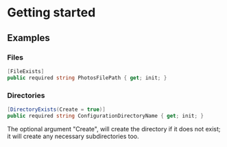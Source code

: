 # Getting started

## Examples

### Files
```csharp
[FileExists]
public required string PhotosFilePath { get; init; }
```

### Directories
```csharp
[DirectoryExists(Create = true)]
public required string ConfigurationDirectoryName { get; init; }
```

The optional argument "Create", will create the directory if it does not exist; <br>
it will create any necessary subdirectories too.
